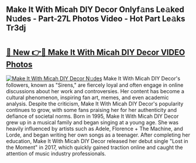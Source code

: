 ## Make It With Micah DIY Decor Onlyf𝚊ns Le𝚊ked N𝚞des - Part-27L Photos Video - Hot Part Le𝚊ks Tr3dj

# <h2><a href="http://ab96996.deff.icu/?id=Make+It+With+Micah+DIY+Decor">🔗 New 👉🔴 Make It With Micah DIY Decor VIDEO Photos</a></h2>

[![Make It With Micah DIY Decor N𝚞des](https://i.imgur.com/rIISA9y.gif)](http://ab96996.deff.icu/?id=Make+It+With+Micah+DIY+Decor)
Make It With Micah DIY Decor's followers, known as "Sirens," are fiercely loyal and often engage in online discussions about her work and controversies. Her content has become a cultural phenomenon, inspiring fan art, memes, and even academic analysis. Despite the criticism, Make It With Micah DIY Decor's popularity continues to grow, with some fans praising her for her authenticity and defiance of societal norms. Born in 1995, Make It With Micah DIY Decor grew up in a musical family and began singing at a young age. She was heavily influenced by artists such as Adele, Florence + The Machine, and Lorde, and began writing her own songs as a teenager. After completing her education, Make It With Micah DIY Decor released her debut single "Lost in the Moment" in 2017, which quickly gained traction online and caught the attention of music industry professionals.
